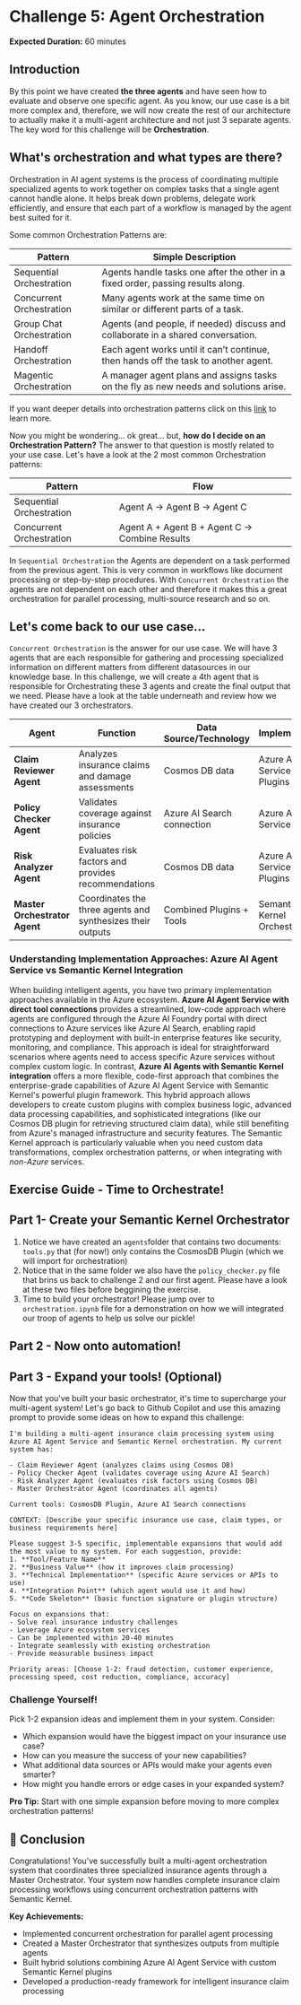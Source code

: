 # Challenge 5: Agent Orchestration

**Expected Duration:** 60 minutes

## Introduction
By this point we have created **the three agents** and have seen how to evaluate and observe one specific agent. As you know, our use case is a bit more complex and, therefore, we will now create the rest of our architecture to actually make it a multi-agent architecture and not just 3 separate agents. The key word for this challenge will be **Orchestration**.

## What's orchestration and what types are there?
Orchestration in AI agent systems is the process of coordinating multiple specialized agents to work together on complex tasks that a single agent cannot handle alone. It helps break down problems, delegate work efficiently, and ensure that each part of a workflow is managed by the agent best suited for it. 

Some common Orchestration Patterns are:

| Pattern                  | Simple Description                                                                  |
|--------------------------|------------------------------------------------------------------------------------|
| Sequential Orchestration | Agents handle tasks one after the other in a fixed order, passing results along.   |
| Concurrent Orchestration | Many agents work at the same time on similar or different parts of a task.         |
| Group Chat Orchestration | Agents (and people, if needed) discuss and collaborate in a shared conversation.   |
| Handoff Orchestration    | Each agent works until it can’t continue, then hands off the task to another agent.|
| Magentic Orchestration   | A manager agent plans and assigns tasks on the fly as new needs and solutions arise.|

If you want deeper details into orchestration patterns click on this [link](https://learn.microsoft.com/en-us/azure/architecture/ai-ml/guide/ai-agent-design-patterns?toc=%2Fazure%2Fdeveloper%2Fai%2Ftoc.json&bc=%2Fazure%2Fdeveloper%2Fai%2Fbreadcrumb%2Ftoc.json) to learn more.

Now you might be wondering... ok great... but, **how do I decide on an Orchestration Pattern?** The answer to that question is mostly related to your use case. 
Let's have a look at the 2 most common Orchestration patterns:

| Pattern                    | Flow                                   |
|----------------------------|----------------------------------------|
| Sequential Orchestration   | Agent A → Agent B → Agent C            |
| Concurrent Orchestration   | Agent A + Agent B + Agent C → Combine Results |

In `Sequential Orchestration` the Agents are dependent on a task performed from the previous agent. This is very common in workflows like document processing or step-by-step procedures. With `Concurrent Orchestration` the agents are not dependent on each other and therefore it makes this a great orchestration for parallel processing, multi-source research and so on.

## Let's come back to our use case...
`Concurrent Orchestration` is the answer for our use case. We will have 3 agents that are each responsible for gathering and processing specialized information on different matters from different datasources in our knowledge base. In this challenge, we will create a 4th agent that is responsible for Orchestrating these 3 agents and create the final output that we need. Please have a look at the table underneath and review how we have created our 3 orchestrators.

| Agent | Function | Data Source/Technology | Implementation |
|-------|----------|----------------------|----------------|
| **Claim Reviewer Agent** | Analyzes insurance claims and damage assessments | Cosmos DB data | Azure AI Agent Service + SK Plugins |
| **Policy Checker Agent** | Validates coverage against insurance policies | Azure AI Search connection | Azure AI Agent Service |
| **Risk Analyzer Agent** | Evaluates risk factors and provides recommendations | Cosmos DB data | Azure AI Agent Service + SK Plugins |
| **Master Orchestrator Agent** | Coordinates the three agents and synthesizes their outputs | Combined Plugins + Tools | Semantic Kernel Orchestration |

### Understanding Implementation Approaches: Azure AI Agent Service vs Semantic Kernel Integration

When building intelligent agents, you have two primary implementation approaches available in the Azure ecosystem. **Azure AI Agent Service with direct tool connections** provides a streamlined, low-code approach where agents are configured through the Azure AI Foundry portal with direct connections to Azure services like Azure AI Search, enabling rapid prototyping and deployment with built-in enterprise features like security, monitoring, and compliance. This approach is ideal for straightforward scenarios where agents need to access specific Azure services without complex custom logic. In contrast, **Azure AI Agents with Semantic Kernel integration** offers a more flexible, code-first approach that combines the enterprise-grade capabilities of Azure AI Agent Service with Semantic Kernel's powerful plugin framework. This hybrid approach allows developers to create custom plugins with complex business logic, advanced data processing capabilities, and sophisticated integrations (like our Cosmos DB plugin for retrieving structured claim data), while still benefiting from Azure's managed infrastructure and security features. The Semantic Kernel approach is particularly valuable when you need custom data transformations, complex orchestration patterns, or when integrating with *non-Azure* services.

## Exercise Guide - Time to Orchestrate!

## Part 1- Create your Semantic Kernel Orchestrator

1. Notice we have created an `agents`folder that contains two documents: `tools.py` that (for now!) only contains the CosmosDB Plugin (which we will import for orchestration) 
2. Notice that in the same folder we also have the `policy_checker.py` file that brins us back to challenge 2 and our first agent. Please have a look at these two files before beggining the exercise.
3. Time to build your orchestrator! Please jump over to `orchestration.ipynb` file for a demonstration on how we will integrated our troop of agents to help us solve our pickle! 


## Part 2 - Now onto automation!



## Part 3 - Expand your tools! (Optional)

Now that you've built your basic orchestrator, it's time to supercharge your multi-agent system! Let's go back to Github Copilot and use this amazing prompt to provide some ideas on how to expand this challenge:

```
I'm building a multi-agent insurance claim processing system using Azure AI Agent Service and Semantic Kernel orchestration. My current system has:

- Claim Reviewer Agent (analyzes claims using Cosmos DB)
- Policy Checker Agent (validates coverage using Azure AI Search)
- Risk Analyzer Agent (evaluates risk factors using Cosmos DB)
- Master Orchestrator Agent (coordinates all agents)

Current tools: CosmosDB Plugin, Azure AI Search connections

CONTEXT: [Describe your specific insurance use case, claim types, or business requirements here]

Please suggest 3-5 specific, implementable expansions that would add the most value to my system. For each suggestion, provide:
1. **Tool/Feature Name**
2. **Business Value** (how it improves claim processing)
3. **Technical Implementation** (specific Azure services or APIs to use)
4. **Integration Point** (which agent would use it and how)
5. **Code Skeleton** (basic function signature or plugin structure)

Focus on expansions that:
- Solve real insurance industry challenges
- Leverage Azure ecosystem services
- Can be implemented within 20-40 minutes
- Integrate seamlessly with existing orchestration
- Provide measurable business impact

Priority areas: [Choose 1-2: fraud detection, customer experience, processing speed, cost reduction, compliance, accuracy]
```

###  Challenge Yourself!

Pick 1-2 expansion ideas and implement them in your system. Consider:
- Which expansion would have the biggest impact on your insurance use case?
- How can you measure the success of your new capabilities?
- What additional data sources or APIs would make your agents even smarter?
- How might you handle errors or edge cases in your expanded system?

**Pro Tip:** Start with one simple expansion before moving to more complex orchestration patterns!


## 🎯 Conclusion

Congratulations! You've successfully built a multi-agent orchestration system that coordinates three specialized insurance agents through a Master Orchestrator. Your system now handles complete insurance claim processing workflows using concurrent orchestration patterns with Semantic Kernel.

**Key Achievements:**
- Implemented concurrent orchestration for parallel agent processing
- Created a Master Orchestrator that synthesizes outputs from multiple agents
- Built hybrid solutions combining Azure AI Agent Service with custom Semantic Kernel plugins
- Developed a production-ready framework for intelligent insurance claim processing

